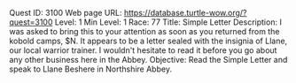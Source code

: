 Quest ID: 3100
Web page URL: https://database.turtle-wow.org/?quest=3100
Level: 1
Min Level: 1
Race: 77
Title: Simple Letter
Description: I was asked to bring this to your attention as soon as you returned from the kobold camps, $N. It appears to be a letter sealed with the insignia of Llane, our local warrior trainer. I wouldn't hesitate to read it before you go about any other business here in the Abbey.
Objective: Read the Simple Letter and speak to Llane Beshere in Northshire Abbey.
